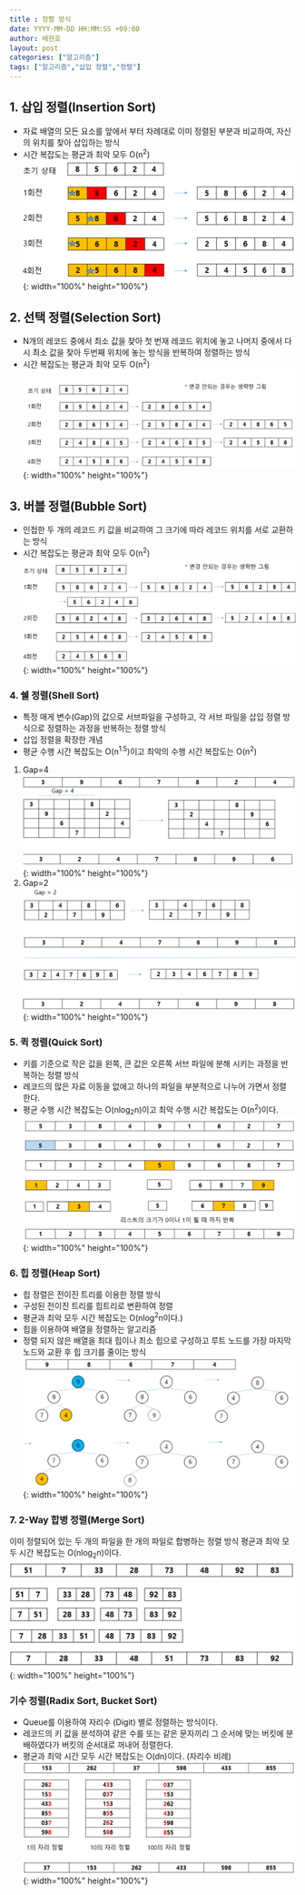 ```yaml
---
title : 정렬 방식
date: YYYY-MM-DD HH:MM:SS +09:00
author: 배현호
layout: post
categories: ["알고리즘"]
tags: ["알고리즘","삽입 정렬","정렬"]
---
```


## 1. 삽입 정렬(Insertion Sort)
- 자료 배열의 모든 요소를 앞에서 부터 차례대로 이미 정렬된 부분과 비교하여, 자신의 위치를 찾아 삽입하는 방식 
- 시간 복잡도는 평균과 최악 모두 O(n<sup>2</sup>)
![img.png](../../assets/images/post/algorithm/2024-11-05-sortAlgorithm/img.png){: width="100%" height="100%"}
          
## 2. 선택 정렬(Selection Sort)
- N개의 레코드 중에서 최소 값을 찾아 첫 번재 레코드 위치에 놓고 나머지 중에서 다시 최소 값을 찾아 두번째 위치에 놓는 방식을 반복하여 정렬하는 방식
- 시간 복잡도는 평균과 최악 모두 O(n<sup>2</sup>)
![img.png](../../assets/images/post/algorithm/2024-11-05-sortAlgorithm/selectionSort.png){: width="100%" height="100%"}
   
## 3. 버블 정렬(Bubble Sort)
- 인접한 두 개의 레코드 키 값을 비교하여 그 크기에 따라 레코드 위치를 서로 교환하는 방식
- 시간 복잡도는 평균과 최악 모두 O(n<sup>2</sup>)
![img.png](../../assets/images/post/algorithm/2024-11-05-sortAlgorithm/bubbleSort.png){: width="100%" height="100%"}
   
### 4. 쉘 정렬(Shell Sort)
- 특정 매게 변수(Gap)의 값으로 서브파일을 구성하고, 각 서브 파일을 삽입 정렬 방식으로 정렬하는 과정을 반복하는 정렬 방식   
- 삽입 정렬을 확장한 개념   
- 평균 수행 시간 복잡도는 O(n<sup>1.5</sup>)이고 최악의 수행 시간 복잡도는 O(n<sup>2</sup>)

1. Gap=4
![img.png](../../assets/images/post/algorithm/2024-11-05-sortAlgorithm/shellSort.png){: width="100%" height="100%"}   
2. Gap=2
![img.png](../../assets/images/post/algorithm/2024-11-05-sortAlgorithm/shellSort2.png){: width="100%" height="100%"}
   
### 5. 퀵 정렬(Quick Sort)
- 키를 기준으로 작은 값을 왼쪽, 큰 값은 오른쪽 서브 파일에 분해 시키는 과정을 반복하는 정렬 방식   
- 레코드의 많은 자료 이동을 없애고 하나의 파일을 부분적으로 나누어 가면서 정렬 한다.   
- 평균 수행 시간 복잡도는 O(nlog<sub>2</sub>n)이고 최악 수행 시간 복잡도는 O(n<sup>2</sup>)이다.
![img.png](../../assets/images/post/algorithm/2024-11-05-sortAlgorithm/quickSort.png){: width="100%" height="100%"}

### 6. 힙 정렬(Heap Sort)
- 힙 정렬은 전이진 트리를 이용한 정렬 방식   
- 구성된 전이진 트리를 힙트리로 변환하여 정렬   
- 평균과 최악 모두 시간 복잡도는 O(nlog<sup>2</sup>n이다.)   
- 힙을 이용하여 배열을 정렬하는 알고리즘   
- 정렬 되지 않은 배열을 최대 힙이나 최소 힙으로 구성하고 루트 노드를 가장 마지막 노드와 교환 후 힙 크기를 줄이는 방식
![img.png](../../assets/images/post/algorithm/2024-11-05-sortAlgorithm/heapSort.png){: width="100%" height="100%"}

### 7. 2-Way 합병 정렬(Merge Sort)
이미 정렬되어 있는 두 개의 파일을 한 개의 파일로 합병하는 정렬 방식
평균과 최악 모두 시간 복잡도는 O(nlog<sub>2</sub>n)이다.
![img.png](../../assets/images/post/algorithm/2024-11-05-sortAlgorithm/2waySort.png){: width="100%" height="100%"}

### 기수 정렬(Radix Sort, Bucket Sort)
- Queue를 이용하여 자리수 (Digit) 별로 정렬하는 방식이다.
- 레코드의 키 값을 분석하여 같은 수를 또는 같은 문자끼리 그 순서에 맞는 버킷에 분배하였다가 버킷의 순서대로 꺼내어 정렬한다.
- 평균과 최악 시간 모두 시간 복잡도는 O(dn)이다. (자리수 비례)
![img.png](../../assets/images/post/algorithm/2024-11-05-sortAlgorithm/radixSort.png){: width="100%" height="100%"}